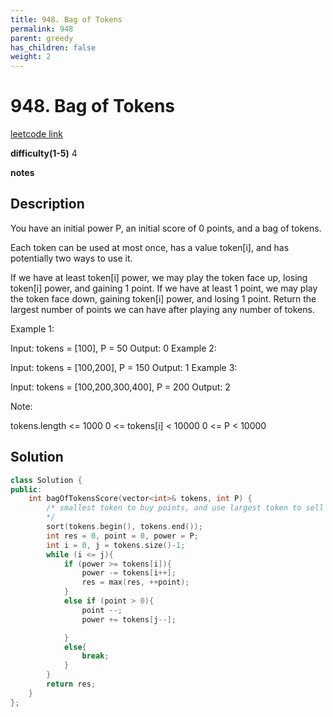 ```yaml
---
title: 948. Bag of Tokens
permalink: 948
parent: greedy
has_children: false
weight: 2
---
```

# 948. Bag of Tokens
[leetcode link](https://leetcode.com/problems/bag-of-tokens/)

**difficulty(1-5)** 
4

**notes**   


## Description
You have an initial power P, an initial score of 0 points, and a bag of tokens.

Each token can be used at most once, has a value token[i], and has potentially two ways to use it.

If we have at least token[i] power, we may play the token face up, losing token[i] power, and gaining 1 point.
If we have at least 1 point, we may play the token face down, gaining token[i] power, and losing 1 point.
Return the largest number of points we can have after playing any number of tokens.

 

Example 1:

Input: tokens = [100], P = 50
Output: 0
Example 2:

Input: tokens = [100,200], P = 150
Output: 1
Example 3:

Input: tokens = [100,200,300,400], P = 200
Output: 2
 

Note:

tokens.length <= 1000
0 <= tokens[i] < 10000
0 <= P < 10000

## Solution
```c++
class Solution {
public:
    int bagOfTokensScore(vector<int>& tokens, int P) {
        /* smallest token to buy points, and use largest token to sell points to gain power.
        */
        sort(tokens.begin(), tokens.end());
        int res = 0, point = 0, power = P;
        int i = 0, j = tokens.size()-1;
        while (i <= j){
            if (power >= tokens[i]){
                power -= tokens[i++];
                res = max(res, ++point);
            }
            else if (point > 0){
                point --;
                power += tokens[j--];

            }
            else{
                break;
            }
        }
        return res;
    }
};
```

